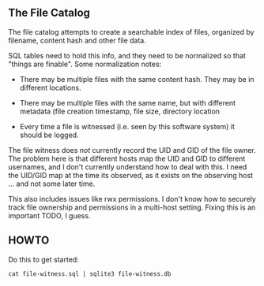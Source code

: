 The File Catalog
----------------
The file catalog attempts to create a searchable index of files,
organized by filename, content hash and other file data.

SQL tables need to hold this info, and they need to be normalized
so that "things are finable". Some normalization notes:

* There may be multiple files with the same content hash. They
  may be in different locations.

* There may be multiple files with the same name, but with
  different metadata (file creation timestamp, file size,
  directory location

* Every time a file is witnessed (i.e. seen by this software system)
  it should be logged.

The file witness does *not* currently record the UID and GID of the
file owner. The problem here is that different hosts map the UID and
GID to different usernames, and I don't currently understand how to
deal with this. I need the UID/GID map at the time its observed, as
it exists on the observing host ... and not some later time.

This also includes issues like rwx permissions. I don't know how to
securely track file ownership and permissions in a multi-host setting.
Fixing this is an important TODO, I guess.


HOWTO
-----
Do this to get started:
```
cat file-witness.sql | sqlite3 file-witness.db
```
